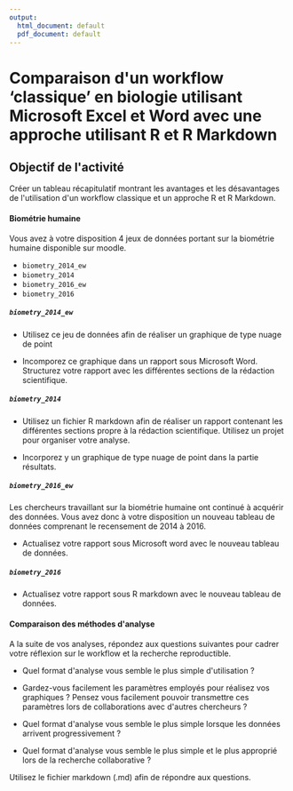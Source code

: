 ```yaml
---
output:
  html_document: default
  pdf_document: default
---
```

# Comparaison d'un workflow ‘classique’ en biologie utilisant Microsoft Excel et Word avec une approche utilisant R et R Markdown

## Objectif de l'activité 

Créer un tableau récapitulatif montrant les avantages et les désavantages de l'utilisation d'un workflow classique et un approche R et R Markdown.

#### Biométrie humaine

Vous avez à votre disposition 4 jeux de données portant sur la biométrie humaine disponible sur moodle.

- `biometry_2014_ew`
- `biometry_2014`
- `biometry_2016_ew`
- `biometry_2016`

##### `biometry_2014_ew`

- Utilisez ce jeu de données afin de réaliser un graphique de type nuage de point

- Incomporez ce graphique dans un rapport sous Microsoft Word. Structurez votre rapport avec les différentes sections de la rédaction scientifique.

##### `biometry_2014`

- Utilisez un fichier R markdown afin de réaliser un rapport contenant les différentes sections propre à la rédaction scientifique. Utilisez un projet pour organiser votre analyse.

- Incorporez y un graphique de type nuage de point dans la partie résultats.

##### `biometry_2016_ew`

Les chercheurs travaillant sur la biométrie humaine ont continué à acquérir des données. Vous avez donc à votre disposition un nouveau tableau de données comprenant le recensement de 2014 à 2016.

- Actualisez votre rapport sous Microsoft word avec le nouveau tableau de données.

##### `biometry_2016`

- Actualisez votre rapport sous R markdown avec le nouveau tableau de données.

#### Comparaison des méthodes d'analyse

A la suite de vos analyses, répondez aux questions suivantes pour cadrer votre réflexion sur le workflow et la recherche reproductible.

- Quel format d'analyse vous semble le plus simple d'utilisation ? 

- Gardez-vous facilement les paramètres employés pour réalisez vos graphiques ? Pensez vous facilement pouvoir transmettre ces paramètres lors de collaborations avec d'autres chercheurs ?

- Quel format d'analyse vous semble le plus simple lorsque les données arrivent progressivement ?

- Quel format d'analyse vous semble le plus simple et le plus approprié lors de la recherche collaborative ? 

Utilisez le fichier markdown (.md) afin de répondre aux questions.

